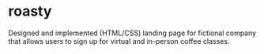# roasty

Designed and implemented (HTML/CSS) landing page for fictional company that allows users to sign up for virtual and in-person coffee classes.
